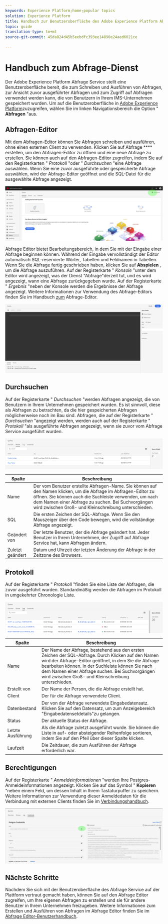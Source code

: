 ```yaml
---
keywords: Experience Platform;home;popular topics
solution: Experience Platform
title: Handbuch zur Benutzeroberfläche des Adobe Experience Platform Abfrage Service
topic: guide
translation-type: tm+mt
source-git-commit: 45da024d45b5eebdfc393ee14890e24aed6021ce

---
```



# Handbuch zum Abfrage-Dienst

Der Adobe Experience Platform Abfrage Service stellt eine Benutzeroberfläche bereit, die zum Schreiben und Ausführen von Abfragen, zur Ansicht zuvor ausgeführter Abfragen und zum Zugriff auf Abfragen verwendet werden kann, die von Benutzern in Ihrem IMS-Unternehmen gespeichert wurden. Um auf die Benutzeroberfläche in [Adobe Experience Platform][platform-ui]zuzugreifen, wählen Sie im linken Navigationsbereich die Option &quot; **Abfragen** &quot;aus.

## Abfragen-Editor

Mit dem Abfragen-Editor können Sie Abfragen schreiben und ausführen, ohne einen externen Client zu verwenden. Klicken Sie auf Abfrage **** erstellen, um den Abfragen-Editor zu öffnen und eine neue Abfrage zu erstellen. Sie können auch auf den Abfragen-Editor zugreifen, indem Sie auf den Registerkarten &quot; *Protokoll* &quot;oder &quot; *Durchsuchen* &quot;eine Abfrage auswählen. Wenn Sie eine zuvor ausgeführte oder gespeicherte Abfrage auswählen, wird der Abfrage-Editor geöffnet und die SQL-Datei für die ausgewählte Abfrage angezeigt.

![Bild](../images/queries/ui-overview/overview.png)

Abfrage Editor bietet Bearbeitungsbereich, in dem Sie mit der Eingabe einer Abfrage beginnen können. Während der Eingabe vervollständigt der Editor automatisch SQL-reservierte Wörter, Tabellen und Feldnamen in Tabellen. Wenn Sie die Abfrage fertig geschrieben haben, klicken Sie auf **Abspielen** , um die Abfrage auszuführen. Auf der Registerkarte &quot; *Konsole* &quot;unter dem Editor wird angezeigt, was der Dienst &quot;Abfrage&quot;derzeit tut, und es wird angezeigt, wann eine Abfrage zurückgegeben wurde. Auf der Registerkarte &quot; *Ergebnis* &quot;neben der Konsole werden die Ergebnisse der Abfrage angezeigt. Weitere Informationen zur Verwendung des Abfrage-Editors finden Sie im Handbuch [zum][query-editor] Abfrage-Editor.

![Bild](../images/queries/ui-overview/query-editor.png)

## Durchsuchen

Auf der Registerkarte &quot; *Durchsuchen* &quot;werden Abfragen angezeigt, die von Benutzern in Ihrem Unternehmen gespeichert wurden. Es ist sinnvoll, diese als Abfragen zu betrachten, da die hier gespeicherten Abfragen möglicherweise noch im Bau sind. Abfragen, die auf der Registerkarte &quot; *Durchsuchen* &quot;angezeigt werden, werden auch auf der Registerkarte &quot; *Protokoll* &quot;als ausgeführte Abfragen angezeigt, wenn sie zuvor vom Abfrage Service ausgeführt wurden.

![Bild](../images/queries/ui-overview/browse.png)

| Spalte | Beschreibung |
| --- | --- |
| Name | Der vom Benutzer erstellte Abfragen-Name. Sie können auf den Namen klicken, um die Abfrage im Abfragen-Editor zu öffnen. Sie können auch die Suchleiste verwenden, um nach dem Namen einer Abfrage zu suchen. Bei Suchvorgängen wird zwischen Groß- und Kleinschreibung unterschieden. |
| SQL | Die ersten Zeichen der SQL-Abfrage. Wenn Sie den Mauszeiger über den Code bewegen, wird die vollständige Abfrage angezeigt. |
| Geändert von | Der letzte Benutzer, der die Abfrage geändert hat. Jeder Benutzer in Ihrem Unternehmen, der Zugriff auf Abfrage Service hat, kann Abfragen ändern. |
| Zuletzt geändert | Datum und Uhrzeit der letzten Änderung der Abfrage in der Zeitzone des Browsers. |

## Protokoll

Auf der Registerkarte &quot; *Protokoll* &quot;finden Sie eine Liste der Abfragen, die zuvor ausgeführt wurden. Standardmäßig werden die Abfragen im Protokoll in umgekehrter Chronologie Liste.

![Bild](../images/queries/ui-overview/log.png)

| Spalte | Beschreibung |
| --- | --- |
| Name | Der Name der Abfrage, bestehend aus den ersten Zeichen der SQL-Abfrage. Durch Klicken auf den Namen wird der Abfrage-Editor geöffnet, in dem Sie die Abfrage bearbeiten können. In der Suchleiste können Sie nach dem Namen einer Abfrage suchen. Bei Suchvorgängen wird zwischen Groß- und Kleinschreibung unterschieden. |
| Erstellt von | Der Name der Person, die die Abfrage erstellt hat. |
| Client | Der für die Abfrage verwendete Client. |
| Datenbestand | Der von der Abfrage verwendete Eingabedatensatz. Klicken Sie auf den Datensatz, um zum Anzeigebereich &quot;Eingabedatensetdetails&quot;zu gelangen. |
| Status | Der aktuelle Status der Abfrage. |
| Letzte Ausführung | Als die Abfrage zuletzt ausgeführt wurde. Sie können die Liste in auf- oder absteigender Reihenfolge sortieren, indem Sie auf den Pfeil über dieser Spalte klicken. |
| Laufzeit | Die Zeitdauer, die zum Ausführen der Abfrage erforderlich war. |

## Berechtigungen

Auf der Registerkarte &quot; *Anmeldeinformationen* &quot;werden Ihre Postgres-Anmeldeinformationen angezeigt. Klicken Sie auf das Symbol &quot; **Kopieren** &quot;neben einem Feld, um dessen Inhalt in Ihrem Tastaturpuffer zu speichern. Weitere Informationen zur Verwendung dieser Anmeldedaten für die Verbindung mit externen Clients finden Sie im [Verbindungshandbuch][connect-clients].

![Bild](../images/queries/ui-overview/credentials.png)

## Nächste Schritte

Nachdem Sie sich mit der Benutzeroberfläche des Abfrage Service auf der Plattform vertraut gemacht haben, können Sie auf den Abfrage Editor zugreifen, um Ihre eigenen Abfragen zu erstellen und sie für andere Benutzer in Ihrem Unternehmen freizugeben. Weitere Informationen zum Erstellen und Ausführen von Abfragen im Abfrage Editor finden Sie im [Abfrage Editor-Benutzerhandbuch][query-editor].

[platform-ui]: https://platform.adobe.com
[query-editor]: user-guide.md
[connect-clients]: ../clients/overview.md
